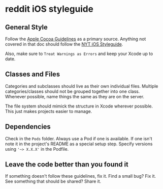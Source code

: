 # reddit iOS styleguide

## General Style

Follow the [Apple Cocoa Guidelines](https://developer.apple.com/library/mac/documentation/Cocoa/Conceptual/CodingGuidelines/CodingGuidelines.html) as a primary source. Anything not covered in that doc should follow the [NYT iOS Styleguide](https://github.com/NYTimes/objective-c-style-guide).  

Also, make sure to `Treat Warnings as Errors` and keep your Xcode up to date.

## Classes and Files
Categories and subclasses should live as their own individual files. Multiple categories/classes should not be grouped together into one class. Whenever possible, name things the same as they are on the server.  

The file system should mimick the structure in Xcode wherever possible. This just makes projects easier to manage.

## Dependencies
Check in the `Pods` folder. Always use a Pod if one is available. If one isn't note it in the project's README as a special setup step. Specify versions using `'~> X.X.X'` in the Podfile.  

## Leave the code better than you found it
If something doesn't follow these guidelines, fix it. Find a small bug? Fix it. See something that should be shared? Share it.